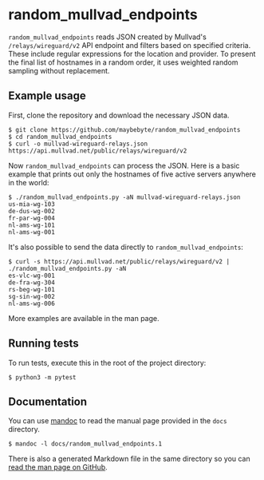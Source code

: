 # random_mullvad_endpoints

`random_mullvad_endpoints` reads JSON created by Mullvad's
`/relays/wireguard/v2` API endpoint and filters based on specified
criteria. These include regular expressions for the location and
provider. To present the final list of hostnames in a random order,
it uses weighted random sampling without replacement.

## Example usage

First, clone the repository and download the necessary JSON data.

```shell
$ git clone https://github.com/maybebyte/random_mullvad_endpoints
$ cd random_mullvad_endpoints
$ curl -o mullvad-wireguard-relays.json https://api.mullvad.net/public/relays/wireguard/v2
```

Now `random_mullvad_endpoints` can process the JSON. Here is a basic
example that prints out only the hostnames of five active servers
anywhere in the world:

```shell
$ ./random_mullvad_endpoints.py -aN mullvad-wireguard-relays.json
us-mia-wg-103
de-dus-wg-002
fr-par-wg-004
nl-ams-wg-101
nl-ams-wg-001
```

It's also possible to send the data directly to
`random_mullvad_endpoints`:

```shell
$ curl -s https://api.mullvad.net/public/relays/wireguard/v2 | ./random_mullvad_endpoints.py -aN
es-vlc-wg-001
de-fra-wg-304
rs-beg-wg-101
sg-sin-wg-002
nl-ams-wg-006
```

More examples are available in the man page.

## Running tests

To run tests, execute this in the root of the project directory:

```shell
$ python3 -m pytest
```

## Documentation

You can use [mandoc](https://mandoc.bsd.lv/) to read the manual
page provided in the `docs` directory.

```shell
$ mandoc -l docs/random_mullvad_endpoints.1
```

There is also a generated Markdown file in the same directory so
you can [read the man page on
GitHub](https://github.com/maybebyte/random_mullvad_endpoints/blob/main/docs/random_mullvad_endpoints.md).
